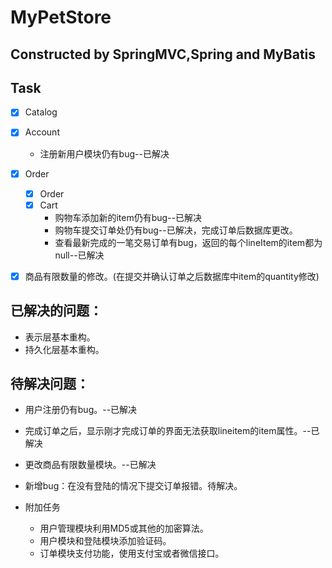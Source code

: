 # MyPetStore

## Constructed by SpringMVC,Spring and MyBatis

## Task
 - [x] Catalog  

 - [x] Account
   * 注册新用户模块仍有bug--已解决

 - [x] Order
    - [x] Order
    - [x] Cart
        * 购物车添加新的item仍有bug--已解决
        * 购物车提交订单处仍有bug--已解决，完成订单后数据库更改。
        * 查看最新完成的一笔交易订单有bug，返回的每个lineItem的item都为null--已解决️

 - [x] 商品有限数量的修改。(在提交并确认订单之后数据库中item的quantity修改)

 ## 已解决的问题：

* 表示层基本重构。
* 持久化层基本重构。


 ## 待解决问题：
 * 用户注册仍有bug。--已解决

 * 完成订单之后，显示刚才完成订单的界面无法获取lineitem的item属性。--已解决

 * 更改商品有限数量模块。--已解决
 
 * 新增bug：在没有登陆的情况下提交订单报错。待解决。 

 * 附加任务

    * 用户管理模块利用MD5或其他的加密算法。
    * 用户模块和登陆模块添加验证码。
    * 订单模块支付功能，使用支付宝或者微信接口。

   



 




